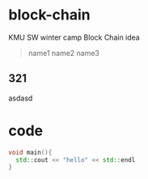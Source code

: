 # block-chain
KMU SW winter camp Block Chain idea 

> name1
> name2
> name3

## 321
asdasd

# code
```c++
void main(){
  std::cout << "hello" << std::endl
}
```
